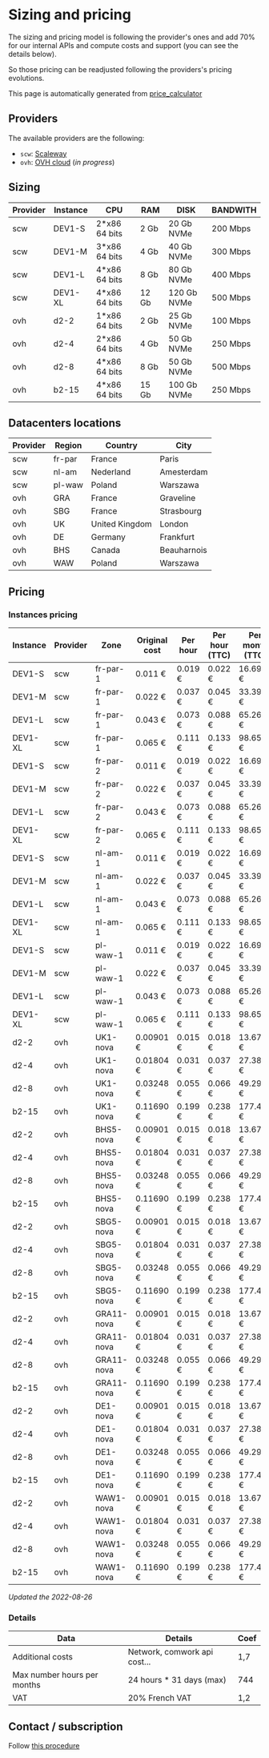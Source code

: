 # Sizing and pricing

The sizing and pricing model is following the provider's ones and add 70% for our internal APIs and compute costs and support (you can see the details below).

So those pricing can be readjusted following the providers's pricing evolutions.

This page is automatically generated from [price_calculator](./price_calculator/README.md)

## Providers

The available providers are the following:

* `scw`: [Scaleway](https://www.scaleway.com)
* `ovh`: [OVH cloud](https://www.ovhcloud.com) (*in progress*)

## Sizing

|Provider|Instance|CPU           |RAM    |DISK       |BANDWITH|
|--------|--------|--------------|-------|-----------|--------|
|scw     |DEV1-S  |2*x86 64 bits |2 Gb   |20 Gb NVMe |200 Mbps|
|scw     |DEV1-M  |3*x86 64 bits |4 Gb   |40 Gb NVMe |300 Mbps|
|scw     |DEV1-L  |4*x86 64 bits |8 Gb   |80 Gb NVMe |400 Mbps|
|scw     |DEV1-XL |4*x86 64 bits |12 Gb  |120 Gb NVMe|500 Mbps|
|ovh     |d2-2    |1*x86 64 bits |2 Gb   |25 Gb NVMe |100 Mbps|
|ovh     |d2-4    |2*x86 64 bits |4 Gb   |50 Gb NVMe |250 Mbps|
|ovh     |d2-8    |4*x86 64 bits |8 Gb   |50 Gb NVMe |500 Mbps|
|ovh     |b2-15   |4*x86 64 bits |15 Gb  |100 Gb NVMe|250 Mbps|

## Datacenters locations

|Provider|Region|Country       |City       |
|--------|------|--------------|-----------|
|scw     |fr-par|France        |Paris      |
|scw     |nl-am |Nederland     |Amesterdam |
|scw     |pl-waw|Poland        |Warszawa   |
|ovh     |GRA   |France        |Graveline  |
|ovh     |SBG   |France        |Strasbourg |
|ovh     |UK    |United Kingdom|London     |
|ovh     |DE    |Germany       |Frankfurt  |
|ovh     |BHS   |Canada        |Beauharnois|
|ovh     |WAW   |Poland        |Warszawa   |

## Pricing

### Instances pricing

| Instance | Provider | Zone       | Original cost | Per hour | Per hour (TTC) | Per month (TTC) |
| -------- | -------- | ---------- | ------------- | -------- | -------------- | --------------- |
| DEV1-S   | scw      | fr-par-1   | 0.011 €       | 0.019 €  | 0.022 €        | 16.695 €        |
| DEV1-M   | scw      | fr-par-1   | 0.022 €       | 0.037 €  | 0.045 €        | 33.391 €        |
| DEV1-L   | scw      | fr-par-1   | 0.043 €       | 0.073 €  | 0.088 €        | 65.264 €        |
| DEV1-XL  | scw      | fr-par-1   | 0.065 €       | 0.111 €  | 0.133 €        | 98.654 €        |
| DEV1-S   | scw      | fr-par-2   | 0.011 €       | 0.019 €  | 0.022 €        | 16.695 €        |
| DEV1-M   | scw      | fr-par-2   | 0.022 €       | 0.037 €  | 0.045 €        | 33.391 €        |
| DEV1-L   | scw      | fr-par-2   | 0.043 €       | 0.073 €  | 0.088 €        | 65.264 €        |
| DEV1-XL  | scw      | fr-par-2   | 0.065 €       | 0.111 €  | 0.133 €        | 98.654 €        |
| DEV1-S   | scw      | nl-am-1    | 0.011 €       | 0.019 €  | 0.022 €        | 16.695 €        |
| DEV1-M   | scw      | nl-am-1    | 0.022 €       | 0.037 €  | 0.045 €        | 33.391 €        |
| DEV1-L   | scw      | nl-am-1    | 0.043 €       | 0.073 €  | 0.088 €        | 65.264 €        |
| DEV1-XL  | scw      | nl-am-1    | 0.065 €       | 0.111 €  | 0.133 €        | 98.654 €        |
| DEV1-S   | scw      | pl-waw-1   | 0.011 €       | 0.019 €  | 0.022 €        | 16.695 €        |
| DEV1-M   | scw      | pl-waw-1   | 0.022 €       | 0.037 €  | 0.045 €        | 33.391 €        |
| DEV1-L   | scw      | pl-waw-1   | 0.043 €       | 0.073 €  | 0.088 €        | 65.264 €        |
| DEV1-XL  | scw      | pl-waw-1   | 0.065 €       | 0.111 €  | 0.133 €        | 98.654 €        |
| d2-2     | ovh      | UK1-nova   | 0.00901 €     | 0.015 €  | 0.018 €        | 13.675 €        |
| d2-4     | ovh      | UK1-nova   | 0.01804 €     | 0.031 €  | 0.037 €        | 27.380 €        |
| d2-8     | ovh      | UK1-nova   | 0.03248 €     | 0.055 €  | 0.066 €        | 49.297 €        |
| b2-15    | ovh      | UK1-nova   | 0.11690 €     | 0.199 €  | 0.238 €        | 177.426 €       |
| d2-2     | ovh      | BHS5-nova  | 0.00901 €     | 0.015 €  | 0.018 €        | 13.675 €        |
| d2-4     | ovh      | BHS5-nova  | 0.01804 €     | 0.031 €  | 0.037 €        | 27.380 €        |
| d2-8     | ovh      | BHS5-nova  | 0.03248 €     | 0.055 €  | 0.066 €        | 49.297 €        |
| b2-15    | ovh      | BHS5-nova  | 0.11690 €     | 0.199 €  | 0.238 €        | 177.426 €       |
| d2-2     | ovh      | SBG5-nova  | 0.00901 €     | 0.015 €  | 0.018 €        | 13.675 €        |
| d2-4     | ovh      | SBG5-nova  | 0.01804 €     | 0.031 €  | 0.037 €        | 27.380 €        |
| d2-8     | ovh      | SBG5-nova  | 0.03248 €     | 0.055 €  | 0.066 €        | 49.297 €        |
| b2-15    | ovh      | SBG5-nova  | 0.11690 €     | 0.199 €  | 0.238 €        | 177.426 €       |
| d2-2     | ovh      | GRA11-nova | 0.00901 €     | 0.015 €  | 0.018 €        | 13.675 €        |
| d2-4     | ovh      | GRA11-nova | 0.01804 €     | 0.031 €  | 0.037 €        | 27.380 €        |
| d2-8     | ovh      | GRA11-nova | 0.03248 €     | 0.055 €  | 0.066 €        | 49.297 €        |
| b2-15    | ovh      | GRA11-nova | 0.11690 €     | 0.199 €  | 0.238 €        | 177.426 €       |
| d2-2     | ovh      | DE1-nova   | 0.00901 €     | 0.015 €  | 0.018 €        | 13.675 €        |
| d2-4     | ovh      | DE1-nova   | 0.01804 €     | 0.031 €  | 0.037 €        | 27.380 €        |
| d2-8     | ovh      | DE1-nova   | 0.03248 €     | 0.055 €  | 0.066 €        | 49.297 €        |
| b2-15    | ovh      | DE1-nova   | 0.11690 €     | 0.199 €  | 0.238 €        | 177.426 €       |
| d2-2     | ovh      | WAW1-nova  | 0.00901 €     | 0.015 €  | 0.018 €        | 13.675 €        |
| d2-4     | ovh      | WAW1-nova  | 0.01804 €     | 0.031 €  | 0.037 €        | 27.380 €        |
| d2-8     | ovh      | WAW1-nova  | 0.03248 €     | 0.055 €  | 0.066 €        | 49.297 €        |
| b2-15    | ovh      | WAW1-nova  | 0.11690 €     | 0.199 €  | 0.238 €        | 177.426 €       |


*Updated the 2022-08-26*

### Details

|Data  |Details|Coef |
|------|-------|-------|
|Additional costs|Network, comwork api cost...|1,7    |
|Max number hours per months|24 hours * 31 days (max)|744    |
|VAT   |20% French VAT|1,2    |

## Contact / subscription

Follow [this procedure](./subscription.md)
